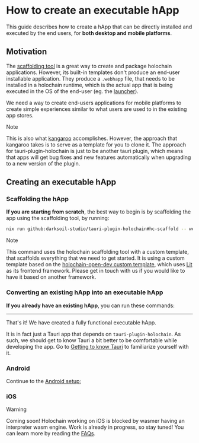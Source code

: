 # How to create an executable hApp

This guide describes how to create a hApp that can be directly installed and executed by the end users, for **both desktop and mobile platforms**.

## Motivation

The [scaffolding tool](https://github.com/holochain/scaffolding) is a great way to create and package holochain applications. However, its built-in templates don't produce an end-user installable application. They produce a `.webhapp` file, that needs to be installed in a holochain runtime, which is the actual app that is being executed in the OS of the end-user (eg. the [launcher](https://github.com/holochain/launcher)).

We need a way to create end-users applications for mobile platforms to create simple experiences similar to what users are used to in the existing app stores. 

> [!NOTE]
> This is also what [kangaroo](https://github.com/holochain-apps/holochain-kangaroo) accomplishes. However, the approach that kangaroo takes is to serve as a template for you to clone it. The approach for tauri-plugin-holochain is just to be another tauri plugin, which means that apps will get bug fixes and new features automatically when upgrading to a new version of the plugin.

## Creating an executable hApp

### Scaffolding the hApp 

**If you are starting from scratch**, the best way to begin is by scaffolding the app using the scaffolding tool, by running: 

```bash
nix run github:darksoil-studio/tauri-plugin-holochain#hc-scaffold -- web-app
```

> [!NOTE]
> This command uses the holochain scaffolding tool with a custom template, that scaffolds everything that we need to get started.
> It is using a custom template based on the [holochain-open-dev custom template](https://github.com/holochain-open-dev/templates), which uses [Lit](https://lit.dev) as its frontend framework. Please get in touch with us if you would like to have it based on another framework.

### Converting an existing hApp into an executable hApp

**If you already have an existing hApp**, you can run these commands:



--- 

That's it! We have created a fully functional executable hApp. 

It is in fact just a Tauri app that depends on `tauri-plugin-holochain`. As such, we should get to know Tauri a bit better to be comfortable while developing the app. Go to [Getting to know Tauri](./getting-to-know-tauri.md) to familiarize yourself with it.

### Android

Continue to the [Android setup](./android-setup.md);

### iOS 

> [!WARNING]
> Coming soon! Holochain working on iOS is blocked by wasmer having an interpreter wasm engine. Work is already in progress, so stay tuned! You can learn more by reading the [FAQs](/faqs).
